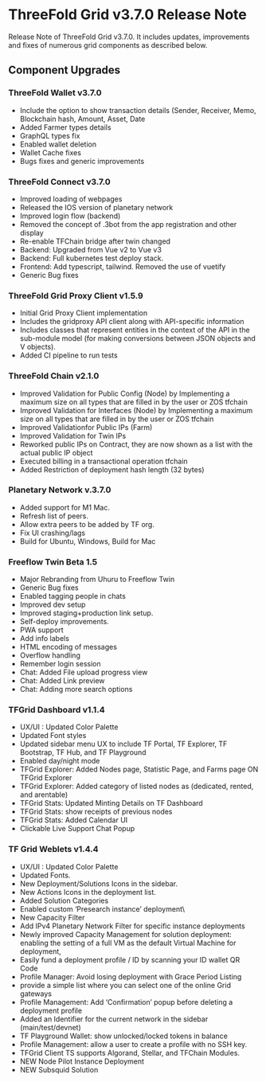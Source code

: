 # ThreeFold Grid v3.7.0 Release Note

Release Note of ThreeFold Grid v3.7.0.
It includes updates, improvements and fixes of numerous grid components as described below.


## Component Upgrades

### ThreeFold Wallet v3.7.0
- Include the option to show transaction details (Sender, Receiver, Memo, Blockchain hash, Amount, Asset, Date
- Added Farmer types details
- GraphQL types fix
- Enabled wallet deletion 
- Wallet Cache fixes
- Bugs fixes and generic improvements

### ThreeFold Connect v3.7.0
- Improved loading of webpages
- Released the IOS version of planetary network
- Improved login flow (backend)
- Removed the concept of .3bot from the app registration and other display
- Re-enable TFChain bridge after twin changed
- Backend: Upgraded from  Vue v2 to Vue v3
- Backend: Full kubernetes test deploy stack.
- Frontend: Add typescript, tailwind. Removed the use of vuetify
- Generic Bug fixes


### ThreeFold Grid Proxy Client v1.5.9
- Initial Grid Proxy Client  implementation
- Includes the gridproxy API client along with API-specific information
- Includes classes that represent entities in the context of the API in the sub-module model (for making conversions between JSON objects and V objects).
- Added CI pipeline to run tests


### ThreeFold Chain v2.1.0
- Improved Validation for Public Config (Node) by Implementing a maximum size on all types that are filled in by the user or ZOS tfchain
- Improved Validation for Interfaces (Node) by Implementing a maximum size on all types that are filled in by the user or ZOS tfchain
- Improved Validationfor Public IPs (Farm)
- Improved Validation for Twin IPs
- Reworked public IPs on Contract, they are now shown as a list with the actual public IP object
- Executed billing in a transactional operation tfchain
- Added Restriction of deployment hash length (32 bytes)

### Planetary Network v.3.7.0
- Added support for M1 Mac.
- Refresh list of peers.
- Allow extra peers to be added by TF org.
- Fix UI crashing/lags
- Build for Ubuntu, Windows, Build for Mac

### Freeflow Twin Beta 1.5
- Major Rebranding from Uhuru to Freeflow Twin
- Generic Bug fixes
- Enabled tagging people in chats
- Improved dev setup
- Improved staging+production link setup.
- Self-deploy improvements.
- PWA support
- Add info labels
- HTML encoding of messages
- Overflow handling
- Remember login session
- Chat: Added File upload progress view
- Chat: Added Link preview
- Chat: Adding more search options

### TFGrid Dashboard v1.1.4 
- UX/UI : Updated Color Palette
- Updated Font styles
- Updated sidebar menu UX to include TF Portal, TF Explorer, TF Bootstrap, TF Hub, and TF Playground
- Enabled day/night mode 
- TFGrid Explorer: Added Nodes page, Statistic Page, and Farms page ON TFGrid Explorer
- TFGrid Explorer: Added category of listed nodes as (dedicated, rented, and arentable)
- TFGrid Stats: Updated Minting Details on TF Dashboard
- TFGrid Stats: show receipts of previous nodes
- TFGrid Stats: Added Calendar UI
- Clickable Live Support Chat Popup

### TF Grid Weblets  v1.4.4
- UX/UI : Updated Color Palette
- Updated Fonts.
- New Deployment/Solutions Icons in the sidebar.
- New Actions Icons in the deployment list.
- Added Solution Categories
- Enabled custom ‘Presearch instance’ deployment\
- New Capacity Filter 
- Add IPv4 Planetary Network Filter for specific instance deployments
- Newly improved Capacity Management for solution deployment: enabling the setting of a full VM as the default Virtual Machine for deployment, 
- Easily fund a deployment profile / ID by scanning your ID wallet QR Code
- Profile Manager: Avoid losing deployment with Grace Period Listing
- provide a simple list where you can select one of the online Grid gateways 
- Profile Management: Add ‘Confirmation’ popup before deleting a deployment profile
- Added an Identifier for the current network in the sidebar (main/test/devnet)
- TF Playground Wallet: show unlocked/locked tokens in balance
- Profile Management: allow a user to create a profile with no SSH key.
- TFGrid Client TS supports Algorand, Stellar, and TFChain Modules.
- NEW Node Pilot Instance Deployment
- NEW Subsquid Solution



